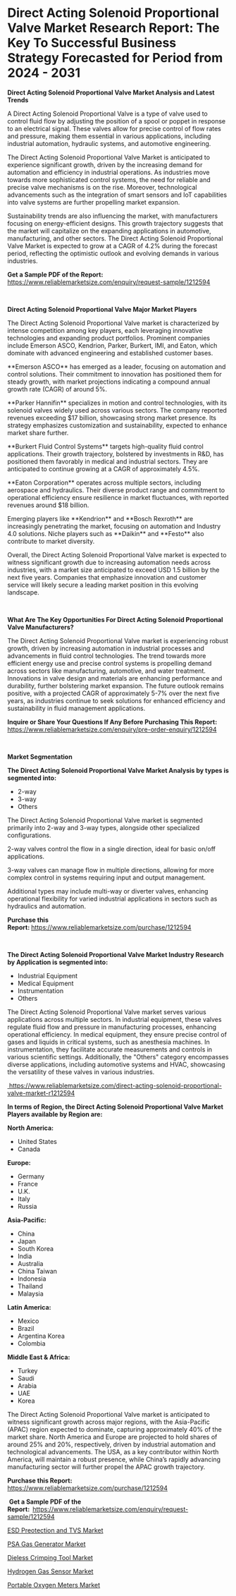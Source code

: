 <p><h1>Direct Acting Solenoid Proportional Valve Market Research Report: The Key To Successful Business Strategy Forecasted for Period from 2024 - 2031</h1></p><p><strong>Direct Acting Solenoid Proportional Valve Market Analysis and Latest Trends</strong></p>
<p><p>A Direct Acting Solenoid Proportional Valve is a type of valve used to control fluid flow by adjusting the position of a spool or poppet in response to an electrical signal. These valves allow for precise control of flow rates and pressure, making them essential in various applications, including industrial automation, hydraulic systems, and automotive engineering. </p><p>The Direct Acting Solenoid Proportional Valve Market is anticipated to experience significant growth, driven by the increasing demand for automation and efficiency in industrial operations. As industries move towards more sophisticated control systems, the need for reliable and precise valve mechanisms is on the rise. Moreover, technological advancements such as the integration of smart sensors and IoT capabilities into valve systems are further propelling market expansion. </p><p>Sustainability trends are also influencing the market, with manufacturers focusing on energy-efficient designs. This growth trajectory suggests that the market will capitalize on the expanding applications in automotive, manufacturing, and other sectors. The Direct Acting Solenoid Proportional Valve Market is expected to grow at a CAGR of 4.2% during the forecast period, reflecting the optimistic outlook and evolving demands in various industries.</p></p>
<p><strong>Get a Sample PDF of the Report:&nbsp;</strong> <a href="https://www.reliablemarketsize.com/enquiry/request-sample/1212594?utm_campaign=1293&utm_medium=2&utm_source=Github&utm_content=ia&utm_term=06102024&utm_id=direct-acting-solenoid-proportional-valve">https://www.reliablemarketsize.com/enquiry/request-sample/1212594</a></p>
<p>&nbsp;</p>
<p><strong>Direct Acting Solenoid Proportional Valve Major Market Players</strong></p>
<p><p>The Direct Acting Solenoid Proportional Valve market is characterized by intense competition among key players, each leveraging innovative technologies and expanding product portfolios. Prominent companies include Emerson ASCO, Kendrion, Parker, Burkert, IMI, and Eaton, which dominate with advanced engineering and established customer bases.</p><p>**Emerson ASCO** has emerged as a leader, focusing on automation and control solutions. Their commitment to innovation has positioned them for steady growth, with market projections indicating a compound annual growth rate (CAGR) of around 5%. </p><p>**Parker Hannifin** specializes in motion and control technologies, with its solenoid valves widely used across various sectors. The company reported revenues exceeding $17 billion, showcasing strong market presence. Its strategy emphasizes customization and sustainability, expected to enhance market share further.</p><p>**Burkert Fluid Control Systems** targets high-quality fluid control applications. Their growth trajectory, bolstered by investments in R&D, has positioned them favorably in medical and industrial sectors. They are anticipated to continue growing at a CAGR of approximately 4.5%.</p><p>**Eaton Corporation** operates across multiple sectors, including aerospace and hydraulics. Their diverse product range and commitment to operational efficiency ensure resilience in market fluctuances, with reported revenues around $18 billion. </p><p>Emerging players like **Kendrion** and **Bosch Rexroth** are increasingly penetrating the market, focusing on automation and Industry 4.0 solutions. Niche players such as **Daikin** and **Festo** also contribute to market diversity.</p><p>Overall, the Direct Acting Solenoid Proportional Valve market is expected to witness significant growth due to increasing automation needs across industries, with a market size anticipated to exceed USD 1.5 billion by the next five years. Companies that emphasize innovation and customer service will likely secure a leading market position in this evolving landscape.</p></p>
<p>&nbsp;</p>
<p><strong>What Are The Key Opportunities For Direct Acting Solenoid Proportional Valve Manufacturers?</strong></p>
<p><p>The Direct Acting Solenoid Proportional Valve market is experiencing robust growth, driven by increasing automation in industrial processes and advancements in fluid control technologies. The trend towards more efficient energy use and precise control systems is propelling demand across sectors like manufacturing, automotive, and water treatment. Innovations in valve design and materials are enhancing performance and durability, further bolstering market expansion. The future outlook remains positive, with a projected CAGR of approximately 5-7% over the next five years, as industries continue to seek solutions for enhanced efficiency and sustainability in fluid management applications.</p></p>
<p><strong>Inquire or Share Your Questions If Any Before Purchasing This Report:</strong> <a href="https://www.reliablemarketsize.com/enquiry/pre-order-enquiry/1212594?utm_campaign=1293&utm_medium=2&utm_source=Github&utm_content=ia&utm_term=06102024&utm_id=direct-acting-solenoid-proportional-valve">https://www.reliablemarketsize.com/enquiry/pre-order-enquiry/1212594</a></p>
<p>&nbsp;</p>
<p><strong>Market Segmentation</strong></p>
<p><strong>The Direct Acting Solenoid Proportional Valve Market Analysis by types is segmented into:</strong></p>
<p><ul><li>2-way</li><li>3-way</li><li>Others</li></ul></p>
<p><p>The Direct Acting Solenoid Proportional Valve market is segmented primarily into 2-way and 3-way types, alongside other specialized configurations. </p><p>2-way valves control the flow in a single direction, ideal for basic on/off applications. </p><p>3-way valves can manage flow in multiple directions, allowing for more complex control in systems requiring input and output management. </p><p>Additional types may include multi-way or diverter valves, enhancing operational flexibility for varied industrial applications in sectors such as hydraulics and automation.</p></p>
<p><strong>Purchase this Report:&nbsp;</strong><a href="https://www.reliablemarketsize.com/purchase/1212594?utm_campaign=1293&utm_medium=2&utm_source=Github&utm_content=ia&utm_term=06102024&utm_id=direct-acting-solenoid-proportional-valve">https://www.reliablemarketsize.com/purchase/1212594</a></p>
<p>&nbsp;</p>
<p><strong>The Direct Acting Solenoid Proportional Valve Market Industry Research by Application is segmented into:</strong></p>
<p><ul><li>Industrial Equipment</li><li>Medical Equipment</li><li>Instrumentation</li><li>Others</li></ul></p>
<p><p>The Direct Acting Solenoid Proportional Valve market serves various applications across multiple sectors. In industrial equipment, these valves regulate fluid flow and pressure in manufacturing processes, enhancing operational efficiency. In medical equipment, they ensure precise control of gases and liquids in critical systems, such as anesthesia machines. In instrumentation, they facilitate accurate measurements and controls in various scientific settings. Additionally, the "Others" category encompasses diverse applications, including automotive systems and HVAC, showcasing the versatility of these valves in various industries.</p></p>
<p><a href="https://www.reliablemarketsize.com/direct-acting-solenoid-proportional-valve-market-r1212594?utm_campaign=1293&utm_medium=2&utm_source=Github&utm_content=ia&utm_term=06102024&utm_id=direct-acting-solenoid-proportional-valve">&nbsp;https://www.reliablemarketsize.com/direct-acting-solenoid-proportional-valve-market-r1212594</a></p>
<p><strong>In terms of Region, the Direct Acting Solenoid Proportional Valve Market Players available by Region are:</strong></p>
<p>
    <p> <strong> North America: </strong>
        <ul>
            <li>United States</li>
            <li>Canada</li>
        </ul>
        </p> 
    <p> <strong> Europe: </strong>
        <ul>
            <li>Germany</li>
            <li>France</li>
            <li>U.K.</li>
            <li>Italy</li>
            <li>Russia</li>
        </ul>
        </p> 
    <p> <strong> Asia-Pacific: </strong>
        <ul>
            <li>China</li>
            <li>Japan</li>
            <li>South Korea</li>
            <li>India</li>
            <li>Australia</li>
            <li>China Taiwan</li>
            <li>Indonesia</li>
            <li>Thailand</li>
            <li>Malaysia</li>
        </ul>
        </p> 
    <p> <strong> Latin America: </strong>
        <ul>
            <li>Mexico</li>
            <li>Brazil</li>
            <li>Argentina Korea</li>
            <li>Colombia</li>
        </ul>
        </p> 
    <p> <strong> Middle East & Africa: </strong>
        <ul>
            <li>Turkey</li>
            <li>Saudi</li>
            <li>Arabia</li>
            <li>UAE</li>
            <li>Korea</li>
        </ul>
    </p>
    </p>
<p><p>The Direct Acting Solenoid Proportional Valve market is anticipated to witness significant growth across major regions, with the Asia-Pacific (APAC) region expected to dominate, capturing approximately 40% of the market share. North America and Europe are projected to hold shares of around 25% and 20%, respectively, driven by industrial automation and technological advancements. The USA, as a key contributor within North America, will maintain a robust presence, while China’s rapidly advancing manufacturing sector will further propel the APAC growth trajectory.</p></p>
<p><strong>Purchase this Report: </strong><a href="https://www.reliablemarketsize.com/purchase/1212594?utm_campaign=1293&utm_medium=2&utm_source=Github&utm_content=ia&utm_term=06102024&utm_id=direct-acting-solenoid-proportional-valve">https://www.reliablemarketsize.com/purchase/1212594</a></p>
<p>&nbsp;<strong>Get a Sample PDF of the Report:&nbsp;&nbsp;</strong><a href="https://www.reliablemarketsize.com/enquiry/request-sample/1212594?utm_campaign=1293&utm_medium=2&utm_source=Github&utm_content=ia&utm_term=06102024&utm_id=direct-acting-solenoid-proportional-valve">https://www.reliablemarketsize.com/enquiry/request-sample/1212594</a></p>
<p><strong></strong></p>
<p><p><a href="https://issuu.com/reportprime-2/docs/esd-preotection-and-tvs-market-size_063f394a5d2906?utm_campaign=1293&utm_medium=2&utm_source=Github&utm_content=ia&utm_term=06102024&utm_id=direct-acting-solenoid-proportional-valve">ESD Preotection and TVS Market</a></p><p><a href="https://www.linkedin.com/pulse/future-ready-strategic-insights-global-psa-gas-generator-gwtne?utm_campaign=1293&utm_medium=2&utm_source=Github&utm_content=ia&utm_term=06102024&utm_id=direct-acting-solenoid-proportional-valve">PSA Gas Generator Market</a></p><p><a href="https://www.linkedin.com/pulse/dieless-crimping-tool-industry-sector-new-technologies-market-pjr0e?utm_campaign=1293&utm_medium=2&utm_source=Github&utm_content=ia&utm_term=06102024&utm_id=direct-acting-solenoid-proportional-valve">Dieless Crimping Tool Market</a></p><p><a href="https://issuu.com/reportprime-2/docs/hydrogen-gas-sensor-market-size-203_89129a1f12cdee?utm_campaign=1293&utm_medium=2&utm_source=Github&utm_content=ia&utm_term=06102024&utm_id=direct-acting-solenoid-proportional-valve">Hydrogen Gas Sensor Market</a></p><p><a href="https://www.linkedin.com/pulse/market-forecasting-change-global-portable-oxygen-meters-dynamics-yi3xe?utm_campaign=1293&utm_medium=2&utm_source=Github&utm_content=ia&utm_term=06102024&utm_id=direct-acting-solenoid-proportional-valve">Portable Oxygen Meters Market</a></p></p>